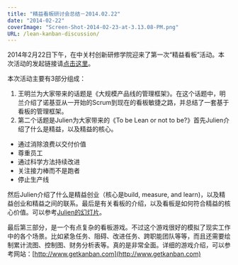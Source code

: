 ```yaml
---
title: "精益看板研讨会总结－2014.02.22"
date: "2014-02-22"
coverImage: "Screen-Shot-2014-02-23-at-3.13.08-PM.png"
URL: /lean-kanban-discussion/
---
```


2014年2月22日下午，在中关村创新研修学院迎来了第一次“精益看板”活动。本次活动的发起链接请[点击这里](http://www.headin.cn/Themes/Activity/Details/?activityId=52c39448c3378f07ccebd8d9)。

本次活动主要有3部分组成：

1. 王明兰为大家带来的话题是《大规模产品线的管理框架》。在这个话题中，明兰介绍了诺基亚从一开始的Scrum到现在的看板敏捷之路，并总结了一套基于看板的管理框架。
2. 第二个话题是Julien为大家带来的《To be Lean or not to be?》首先Julien介绍了什么是精益，以及精益的核心。

- 通过消除浪费以交付价值
- 尊重员工
- 通过科学方法持续改进
- 关注接力棒而不是跑者
- 停止生产线

然后Julien介绍了什么是精益创业（核心是build, measure, and learn)，以及精益创业和精益之间的联系。最后是有关看板的介绍，以及看板是如何符合精益的核心价值。可以参考[Julien的幻灯片](http://www.outsofting.com/mydownload/ToBeLeanOrNotToBeFeb2014.pdf)。

最后第三部分，是一个有点复杂的看板游戏。不过这个游戏很好的模拟了现实工作中的各个场景。比如紧急任务、阻碍、改进任务、跨职能团队等等，而且还需要绘制累计流图、控制图、财务分析表等。真的是非常全面。详细的游戏介绍，可以参考网站：[http://www.getkanban.com](http://www.getkanban.com)
